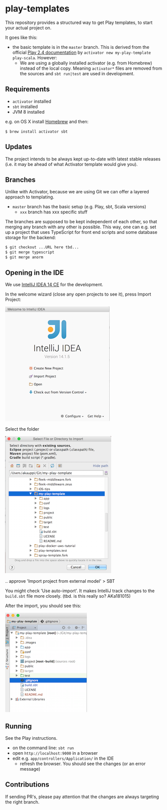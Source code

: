 # play-templates

This repository provides a structured way to get Play templates, to start your actual project on.

It goes like this:

- the basic template is in the `master` branch. This is derived from the official [Play 2.4 documentation](https://www.playframework.com/documentation/2.4.x/NewApplication) by `activator new my-play-template play-scala`. However:
  - We are using a globally installed activator (e.g. from Homebrew) instead of the local copy. Meaning `activator*` files are removed from the sources and `sbt run|test` are used in development.
  
  
## Requirements  
  
- `activator` installed
- `sbt` installed
- JVM 8 installed

e.g. on OS X install [Homebrew](http://brew.sh) and then:

`$ brew install activator sbt`


## Updates

The project intends to be always kept up-to-date with latest stable releases (i.e. it may be ahead of what Activator template would give you).

## Branches

Unlike with Activator, because we are using Git we can offer a layered approach to templating.

- `master` branch has the basic setup (e.g. Play, sbt, Scala versions)
  - `xxx` branch has xxx specific stuff
  
The branches are supposed to be kept independent of each other, so that merging any branch with any other is possible. This way, one can e.g. set up a project that uses TypeScript for front end scripts and some database storage for the backend:

```
$ git checkout ...URL here tbd...
$ git merge typescript
$ git merge anorm
```

## Opening in the IDE

We use [IntelliJ IDEA 14 CE](https://www.jetbrains.com/idea/) for the development.

In the welcome wizard (close any open projects to see it), press Import Project:

![image](.images/intellij_welcome.png)

Select the folder 

![image](.images/intellij_import.png)

.. approve 'Import project from external model' > SBT

You might check 'Use auto-import'. It makes IntelliJ track changes to the `build.sbt` file more closely. (tbd. is this really so? AKa181015)

After the import, you should see this:

![image](.images/intellij_imported.png)


## Running

See the Play instructions.

- on the command line: `sbt run`
- open `http://localhost:9000` in a browser
- edit e.g. `app/controllers/Application/` in the IDE
  - refresh the browser. You should see the changes (or an error message)

## Contributions

If sending PR's, please pay attention that the changes are always targeting the right branch.

<br />
